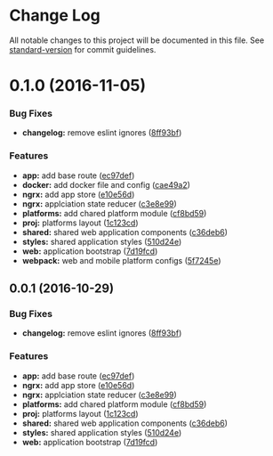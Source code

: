 # Change Log

All notable changes to this project will be documented in this file. See [standard-version](https://github.com/conventional-changelog/standard-version) for commit guidelines.

<a name="0.1.0"></a>
# 0.1.0 (2016-11-05)


### Bug Fixes

* **changelog:** remove eslint ignores ([8ff93bf](https://github.com/DeviantJS/angular-seed-ultimate/commit/8ff93bf))


### Features

* **app:** add base route ([ec97def](https://github.com/DeviantJS/angular-seed-ultimate/commit/ec97def))
* **docker:** add docker file and config ([cae49a2](https://github.com/DeviantJS/angular-seed-ultimate/commit/cae49a2))
* **ngrx:** add app store ([e10e56d](https://github.com/DeviantJS/angular-seed-ultimate/commit/e10e56d))
* **ngrx:** applciation state reducer ([c3e8e99](https://github.com/DeviantJS/angular-seed-ultimate/commit/c3e8e99))
* **platforms:** add chared platform module ([cf8bd59](https://github.com/DeviantJS/angular-seed-ultimate/commit/cf8bd59))
* **proj:** platforms layout ([1c123cd](https://github.com/DeviantJS/angular-seed-ultimate/commit/1c123cd))
* **shared:** shared web application components ([c36deb6](https://github.com/DeviantJS/angular-seed-ultimate/commit/c36deb6))
* **styles:** shared application styles ([510d24e](https://github.com/DeviantJS/angular-seed-ultimate/commit/510d24e))
* **web:** application bootstrap ([7d19fcd](https://github.com/DeviantJS/angular-seed-ultimate/commit/7d19fcd))
* **webpack:** web and mobile platform configs ([5f7245e](https://github.com/DeviantJS/angular-seed-ultimate/commit/5f7245e))



<a name="0.0.1"></a>
## 0.0.1 (2016-10-29)


### Bug Fixes

* **changelog:** remove eslint ignores ([8ff93bf](https://github.com/DeviantJS/angular-seed-ultimate/commit/8ff93bf))


### Features

* **app:** add base route ([ec97def](https://github.com/DeviantJS/angular-seed-ultimate/commit/ec97def))
* **ngrx:** add app store ([e10e56d](https://github.com/DeviantJS/angular-seed-ultimate/commit/e10e56d))
* **ngrx:** applciation state reducer ([c3e8e99](https://github.com/DeviantJS/angular-seed-ultimate/commit/c3e8e99))
* **platforms:** add chared platform module ([cf8bd59](https://github.com/DeviantJS/angular-seed-ultimate/commit/cf8bd59))
* **proj:** platforms layout ([1c123cd](https://github.com/DeviantJS/angular-seed-ultimate/commit/1c123cd))
* **shared:** shared web application components ([c36deb6](https://github.com/DeviantJS/angular-seed-ultimate/commit/c36deb6))
* **styles:** shared application styles ([510d24e](https://github.com/DeviantJS/angular-seed-ultimate/commit/510d24e))
* **web:** application bootstrap ([7d19fcd](https://github.com/DeviantJS/angular-seed-ultimate/commit/7d19fcd))
